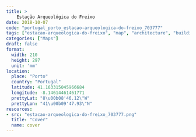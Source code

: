 ```yaml
---
title: > 
    Estação Arqueológica do Freixo
date: 2018-10-07
code: "portugal_porto_estacao-arqueologica-do-freixo_703777"
tags: ["estacao-arqueologica-do-freixo", "map", "architecture", "buildings", "Porto", "Portugal"]
categories: ["Maps"]
draft: false
format:
  width: 210
  height: 297
  unit: 'mm'
location:
  place: "Porto"
  country: "Portugal"
  latitude: 41.163315045966684
  longitude: -8.14614461461771
  prettyLat: "8\u00b08'46.12\"W"
  prettyLon: "41\u00b09'47.93\"N"
resources:
- src: "estacao-arqueologica-do-freixo_703777.png"
  title: "Cover"
  name: cover
---
```

